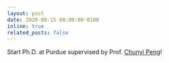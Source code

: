 ```yaml
---
layout: post
date: 2020-08-15 00:00:00-0100
inline: true
related_posts: false
---
```


Start Ph.D. at Purdue supervised by Prof. [Chunyi Peng](https://www.cs.purdue.edu/homes/chunyi/)!
